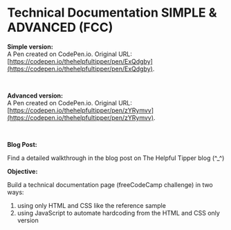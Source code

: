 # Technical Documentation SIMPLE & ADVANCED (FCC)

**Simple version:**
<br>
A Pen created on CodePen.io. Original URL: [https://codepen.io/thehelpfultipper/pen/ExQdgby](https://codepen.io/thehelpfultipper/pen/ExQdgby).

<br>

**Advanced version:**
<br>
A Pen created on CodePen.io. Original URL: [https://codepen.io/thehelpfultipper/pen/zYRymvv](https://codepen.io/thehelpfultipper/pen/zYRymvv).

<br>

**Blog Post:** 

Find a detailed walkthrough in the blog post on The Helpful Tipper blog (^_^)

**Objective:**

Build a technical documentation page (freeCodeCamp challenge) in two ways:

1. using only HTML and CSS like the reference sample
2. using JavaScript to automate hardcoding from the HTML and CSS only version